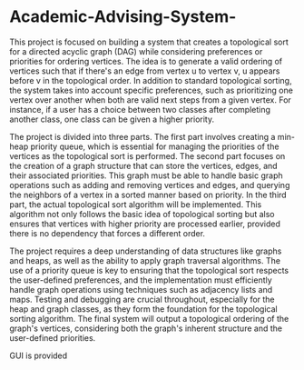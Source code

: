 # Academic-Advising-System-
This project is focused on building a system that creates a topological sort for a directed acyclic graph (DAG) while considering preferences or priorities for ordering vertices. The idea is to generate a valid ordering of vertices such that if there's an edge from vertex u to vertex v, u appears before v in the topological order. In addition to standard topological sorting, the system takes into account specific preferences, such as prioritizing one vertex over another when both are valid next steps from a given vertex. For instance, if a user has a choice between two classes after completing another class, one class can be given a higher priority.

The project is divided into three parts. The first part involves creating a min-heap priority queue, which is essential for managing the priorities of the vertices as the topological sort is performed. The second part focuses on the creation of a graph structure that can store the vertices, edges, and their associated priorities. This graph must be able to handle basic graph operations such as adding and removing vertices and edges, and querying the neighbors of a vertex in a sorted manner based on priority. In the third part, the actual topological sort algorithm will be implemented. This algorithm not only follows the basic idea of topological sorting but also ensures that vertices with higher priority are processed earlier, provided there is no dependency that forces a different order.

The project requires a deep understanding of data structures like graphs and heaps, as well as the ability to apply graph traversal algorithms. The use of a priority queue is key to ensuring that the topological sort respects the user-defined preferences, and the implementation must efficiently handle graph operations using techniques such as adjacency lists and maps. Testing and debugging are crucial throughout, especially for the heap and graph classes, as they form the foundation for the topological sorting algorithm. The final system will output a topological ordering of the graph's vertices, considering both the graph's inherent structure and the user-defined priorities.

GUI is provided
